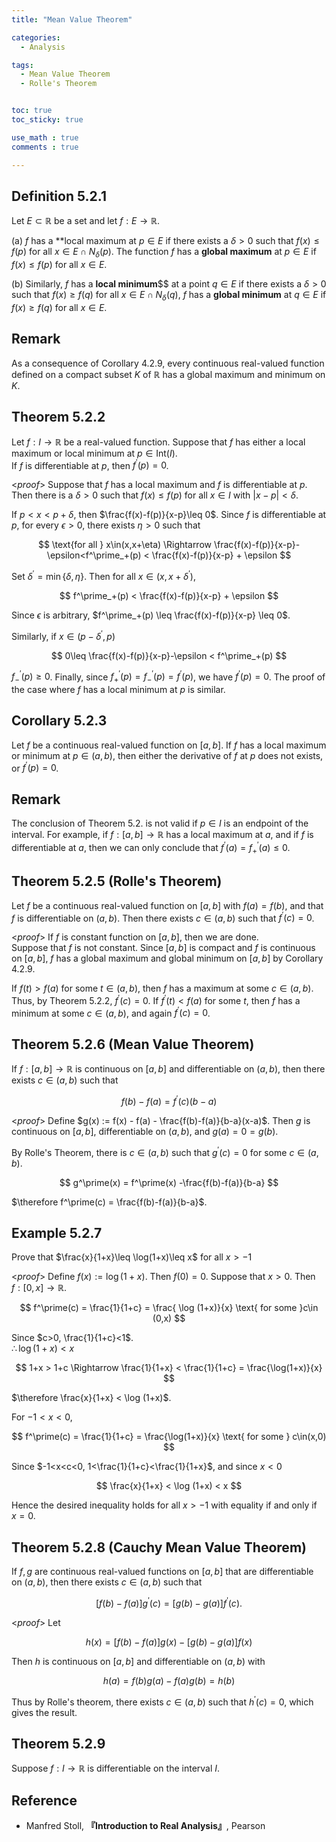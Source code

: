 ```yaml
---
title: "Mean Value Theorem"

categories:
  - Analysis

tags:
  - Mean Value Theorem
  - Rolle's Theorem


toc: true
toc_sticky: true

use_math : true
comments : true

---
```






## Definition 5.2.1
Let $E\subset \mathbb{R}$ be a set and let $f:E\to\mathbb{R}$.

(a) $f$ has a **local maximum at $p\in E$ if there exists a $\delta>0$ such that $f(x)\leq f(p)$ for all $x\in E\cap N_\delta (p)$. The function $f$ has a **global maximum** at $p\in E$ if $f(x)\leq f(p)$ for all $x\in E$.

(b) Similarly, $f$ has a **local minimum**$$ at a point $q\in E$ if  there exists a $\delta>0$ such that $f(x)\geq f(q)$ for all $x\in E\cap N_\delta (q)$, $f$ has a **global minimum** at $q\in E$ if $f(x)\geq f(q)$ for all $x\in E$.

## Remark
As a consequence of Corollary 4.2.9, every continuous real-valued function defined on a compact subset $K$ of $\mathbb{R}$ has a global maximum and minimum on $K$.

## Theorem 5.2.2
Let $f:I\to\mathbb{R}$ be a real-valued function. Suppose that $f$ has either a local maximum or local minimum at $p\in \text{Int}(I)$. <br /> If $f$ is differentiable at $p$, then $f^\prime(p) = 0$.

<*proof*>
Suppose that $f$ has a local maximum and $f$ is differentiable at $p$. Then there is a $\delta>0$ such that $f(x)\leq f(p)$ for all $x\in I$ with $|x-p| <\delta$. 

If $p<x<p+\delta$, then $\frac{f(x)-f(p)}{x-p}\leq 0$.  Since $f$ is differentiable at $p$, for every $\epsilon>0$, there exists $\eta>0$ such that 

$$
\text{for all } x\in(x,x+\eta) \Rightarrow \frac{f(x)-f(p)}{x-p}-\epsilon<f^\prime_+(p) < \frac{f(x)-f(p)}{x-p} + \epsilon
$$

Set $\delta^\prime = \min\{\delta, \eta\}$. Then for all $x\in (x,x+\delta^\prime)$,

$$
f^\prime_+(p) < \frac{f(x)-f(p)}{x-p} + \epsilon
$$

Since $\epsilon$ is arbitrary, $f^\prime_+(p) \leq \frac{f(x)-f(p)}{x-p} \leq 0$.


Similarly, if $x\in (p-\delta^\prime, p)$

$$
0\leq \frac{f(x)-f(p)}{x-p}-\epsilon < f^\prime_+(p)
$$

$f^\prime_-(p)\geq 0$. Finally, since $f^\prime_+(p)=f^\prime_-(p) = f^\prime(p)$, we have $f^\prime(p) =0$. The proof of the case where $f$ has a local minimum at $p$ is similar.

$$\tag*{$\square$}$$

## Corollary 5.2.3
Let $f$ be a continuous real-valued function on $[a,b]$. If $f$ has a local maximum or minimum at $p\in (a,b)$, then either the derivative of $f$ at $p$ does not exists, or $f^\prime(p)=0$.

## Remark 
The conclusion of Theorem 5.2. is not valid if $p\in I$ is an endpoint of the interval. For example, if $f:[a,b]\to\mathbb{R}$ has a local maximum at $a$, and if $f$ is differentiable at $a$, then we can only conclude that $f^\prime(a) =f^\prime_+(a) \leq 0$.

## Theorem 5.2.5 (Rolle's Theorem)
Let $f$ be a continuous real-valued function on $[a,b]$ with $f(a) = f(b)$, and that $f$ is differentiable on $(a,b)$.  Then there exists $c\in (a,b)$ such that $f^\prime(c) = 0$.

<*proof*>
If $f$ is constant function on $[a,b]$, then we are done. <br /> Suppose that $f$ is not constant. Since $[a,b]$ is compact and $f$ is continuous on $[a,b]$, $f$ has a global maximum and global minimum on $[a,b]$ by Corollary 4.2.9.

If $f(t) > f(a)$ for some $t\in (a,b)$, then $f$ has a maximum at some $c\in (a,b)$. Thus, by Theorem 5.2.2, $f^\prime(c) =0$. If $f^\prime (t) < f(a)$ for some $t$, then $f$ has a minimum at some $c\in (a,b)$, and again $f^\prime(c)=0$.

$$\tag*{$\square$}$$

## Theorem 5.2.6 (Mean Value Theorem)
If $f:[a,b]\to\mathbb{R}$ is continuous on $[a,b]$ and differentiable on $(a,b)$, then there exists $c\in (a,b)$ such that 

$$
f(b)-f(a) = f^\prime(c) (b-a)
$$

<*proof*>
Define $g(x) := f(x) - f(a) - \frac{f(b)-f(a)}{b-a}(x-a)$. Then $g$ is continuous on $[a,b]$, differentiable on $(a,b)$, and $g(a)=0=g(b)$.

By Rolle's Theorem, there is $c\in (a,b)$ such that $g^\prime (c) = 0$ for some $c\in (a,b)$.

$$
g^\prime(x) = f^\prime(x) -\frac{f(b)-f(a)}{b-a}
$$

$\therefore f^\prime(c) = \frac{f(b)-f(a)}{b-a}$.
$$\tag*{$\square$}$$

## Example 5.2.7
Prove that $\frac{x}{1+x}\leq \log(1+x)\leq x$ for all $x>-1$

<*proof*>
Define $f(x):=\log(1+x)$. Then $f(0)=0$. Suppose that $x>0$. Then $f:[0,x]\to\mathbb{R}$. 

$$
f^\prime(c) = \frac{1}{1+c} = \frac{ \log (1+x)}{x} \text{ for some }c\in (0,x)
$$

Since $c>0, \frac{1}{1+c}<1$. <br />
$\therefore \log(1+x) < x$

$$
1+x > 1+c \Rightarrow \frac{1}{1+x} < \frac{1}{1+c} = \frac{\log(1+x)}{x}
$$

$\therefore \frac{x}{1+x} < \log (1+x)$.

For $-1<x<0$,

$$
f^\prime(c) = \frac{1}{1+c} = \frac{\log(1+x)}{x} \text{ for some } c\in(x,0)
$$

Since $-1<x<c<0, 1<\frac{1}{1+c}<\frac{1}{1+x}$, and since $x<0$

$$
\frac{x}{1+x} < \log (1+x) < x
$$ 

Hence the desired inequality holds for all $x>-1$ with equality if and only if $x=0$.
$$\tag*{$\square$}$$

## Theorem 5.2.8 (Cauchy Mean Value Theorem)
If $f,g$ are continuous real-valued functions on $[a,b]$ that are differentiable on $(a,b)$, then there exists $c\in(a,b)$ such that 

$$
\left[f(b) -f(a) \right]g^\prime(c) = \left[g(b)-g(a) \right]f^\prime(c).
$$

<*proof*>
Let

$$
h(x) = [f(b) - f(a)]g(x) - [g(b)-g(a)]f(x)
$$

Then $h$ is continuous on $[a,b]$ and differentiable on $(a,b)$ with

$$
h(a) = f(b)g(a) - f(a)g(b) = h(b)
$$

Thus by Rolle's theorem, there exists $c\in(a,b)$ such that $h^\prime(c) =0$, which gives the result.
$$\tag*{$\square$}$$

## Theorem 5.2.9
Suppose $f:I\to\mathbb{R}$ is differentiable on the interval $I$.

## Reference
- Manfred Stoll,  **『**Introduction to Real Analysis**』**, Pearson
